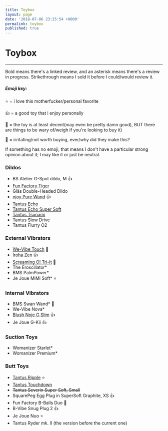 ```yaml
---
title: Toybox
layout: page
date: '2018-07-06 23:25:54 +0000'
permalink: toybox
published: true
---
```


# Toybox

---

Bold means there's a linked review, and an asterisk means there's a review in progress. Strikethrough means I sold it before I could/would review it.

##### Emoji key: 

⭐️ = i love this motherfucker/personal favorite

👍 = a good toy that i enjoy personally

🚧 = the toy is at least decent(may even be pretty damn good), BUT there are things to be wary of/weigh if you're looking to buy it)

🚮 = irritating/not worth buying, ever/why did they make this?

If something has no emoji, that means I don't have a particular strong opinion about it; I may like it or just be neutral.

### Dildos

- BS Atelier G-Spot dildo, M 👍
- [Fun Factory Tiger](https://www.solochro.me/posts/fun-factory-tiger)
- Gläs Double-Headed Dildo
- [njoy Pure Wand](https://www.solochro.me/posts/njoy-pure-wand) 👍
- [Tantus Echo](https://www.solochro.me/posts/tantus-echo)
- [Tantus Echo Super Soft](https://www.solochro.me/posts/tantus-echo)
- [Tantus Tsunami](https://www.solochro.me/posts/tantus-tsunami)
- Tantus Slow Drive
- Tantus Flurry O2

### External Vibrators
- [We-Vibe Touch](https://www.solochro.me/posts/we-vibe-touch) 🚧
- [Iroha Zen](https://www.solochro.me/posts/iroha-zen) 👍
- [Screaming O! Tri-It](http://www.solochro.me/posts/tri-it) 🚮
- The Eroscillator*
- BMS PalmPower*
- Je Joue MiMi Soft* ⭐️

### Internal Vibrators

- BMS Swan Wand* 🚧
- We-Vibe Nova*
- [Blush Noje G Slim](https://www.solochro.me/posts/noje-g-slim) 👍
- Je Joue G-Kii 👍

### Suction Toys
- Womanizer Starlet*
- Womanizer Premium*

### Butt Toys
- [Tantus Ripple](http://www.solochro.me/posts/tantus-ripple) ⭐️
- [Tantus Touchdown](http://www.solochro.me/posts/tantus-touchdown) 
- ~~Tantus Severin Super Soft, Small~~
- SquarePeg Egg Plug in SuperSoft Graphite, XS 👍
- Fun Factory B-Balls Duo 🚧
- B-Vibe Snug Plug 2 👍
- Je Joue Nuo ⭐️
- Tantus Ryder mk. II (the version before the current one)